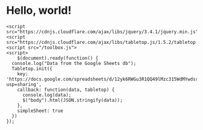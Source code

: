 <html>
<html lang="en">
  <head>
    <!-- Required meta tags -->
    <meta charset="utf-8">
    <meta name="viewport" content="width=device-width, initial-scale=1, shrink-to-fit=no">
  </head>
  <body>
    <h1>Hello, world!</h1>

    <script src="https://cdnjs.cloudflare.com/ajax/libs/jquery/3.4.1/jquery.min.js">
    <script src="https://cdnjs.cloudflare.com/ajax/libs/tabletop.js/1.5.2/tabletop.min.js">
    <script src="/toolbox.js">
    <script>
        $(document).ready(function() {
      console.log("Data from the Google Sheets db");
      Tabletop.init({
        key: 'https://docs.google.com/spreadsheets/d/12yk6RWGu3R1QQ49lMzc315WdMYwdsrSakTvqoCIyRDw/edit?usp=sharing',
        callback: function(data, tabletop) {
          console.log(data);
          $("body").html(JSON.stringify(data));
        },
        simpleSheet: true
      })
    });
</script>
  </body>
</html>
